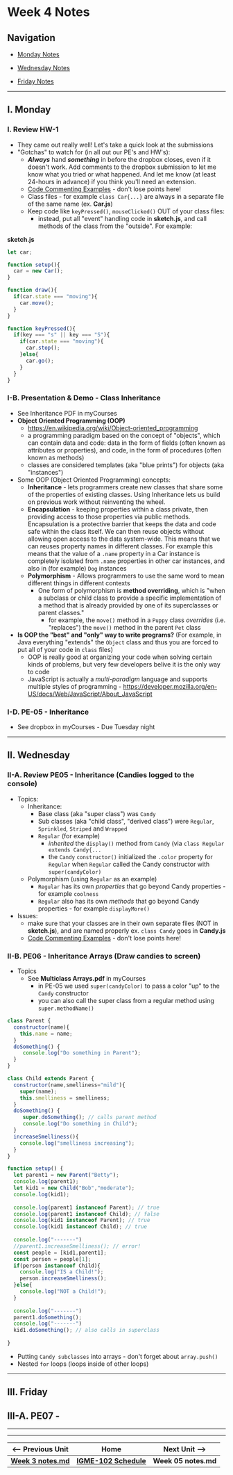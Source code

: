 # Week 4 Notes

## Navigation

- [Monday Notes](#monday)

- [Wednesday Notes](#wednesday)

- [Friday Notes](#friday)



<hr>

<a id="monday" />

## I. Monday

### I. Review HW-1
- They came out really well! Let's take a quick look at the submissions
- "Gotchas" to watch for (in all out our PE's and HW's):
  -  ***Always*** hand ***something*** in before the dropbox closes, even if it doesn't work. Add comments to the dropbox submission to let me know what you tried or what happened. And let me know (at least 24-hours in advance) if you think you'll need an extension.
  - [Code Commenting Examples](../docs/code-commenting-examples.md) - don't lose points here!
  - Class files - for example `class Car{...}` are always in a separate file of the same name (ex. **Car.js**)
  - Keep code like `keyPressed()`, `mouseClicked()` OUT of your class files:
    - instead, put all "event" handling code in **sketch.js**, and call methods of the class from the "outside". For example:

**sketch.js**
```js
let car;

function setup(){
  car = new Car();
}

function draw(){
  if(car.state === "moving"){
    car.move();
  }
}

function keyPressed(){
  if(key === "s" || key === "S"){
    if(car.state === "moving"){
      car.stop();
    }else{
      car.go();
    }
  }
}
```

### I-B. Presentation & Demo - Class Inheritance
- See Inheritance PDF in myCourses
- **Object Oriented Programming (OOP)**
  - https://en.wikipedia.org/wiki/Object-oriented_programming
  - a programming paradigm based on the concept of "objects", which can contain data and code: data in the form of fields (often known as attributes or properties), and code, in the form of procedures (often known as methods)
  - classes are considered templates (aka "blue prints") for objects (aka "instances")
 - Some OOP (Object Oriented Programming) concepts:
   - **Inheritance** - lets programmers create new classes that share some of the properties of existing classes. Using Inheritance lets us build on previous work without reinventing the wheel.
   - **Encapsulation** - keeping properties within a class private, then providing access to those properties via public methods. Encapsulation is a protective barrier that keeps the data and code safe within the class itself. We can then reuse objects without allowing open access to the data system-wide. This means that we can reuses property names in different classes. For example this means that the value of a `.name` property in a Car instance is completely isolated from `.name` properties in other car instances, and also in (for example) `Dog` instances
   - **Polymorphism** - Allows programmers to use the same word to mean different things in different contexts
     - One form of polymorphism is **method overriding**, which is "when a subclass or child class to provide a specific implementation of a method that is already provided by one of its superclasses or parent classes."
       - for example, the `move()` method in a `Puppy` class *overrides* (i.e. "replaces") the `move()` method in the parent `Pet` class
- **Is OOP the "best" and "only" way to write programs?** (For example, in Java everything "extends" the `Object` class and thus you are forced to put all of your code in `class` files)
  - OOP is really good at organizing your code when solving certain kinds of problems, but very few developers belive it is the only way to code
  - JavaScript is actually a *multi-paradigm* language and supports multiple styles of programming - https://developer.mozilla.org/en-US/docs/Web/JavaScript/About_JavaScript

### I-D. PE-05 - Inheritance
- See dropbox in myCourses - Due Tuesday night


<hr>

<a id="wednesday" />

## II. Wednesday

### II-A. Review PE05 - Inheritance (Candies logged to the console)
- Topics:
  - Inheritance:
    - Base class (aka "super class") was `Candy`
    - Sub classes (aka "child class", "derived class") were `Regular`, `Sprinkled`, `Striped` and `Wrapped`
    - `Regular` (for example)
      - *inherited* the `display()` method from `Candy` (via `class Regular extends Candy{...`
      - the `Candy` `constructor()` initialized the `.color` property for `Regular` when `Regular` called the Candy constructor with `super(candyColor)` 
  - Polymorphism (using `Regular` as an example)
    - `Regular` has its own *properties* that go beyond Candy properties - for example `coolness`
    - `Regular` also has its own *methods* that go beyond Candy properties - for example `displayMore()`
- Issues:
  - make sure that your classes are in their own separate files (NOT in **sketch.js**), and are named properly ex. `class Candy` goes in **Candy.js**
  - [Code Commenting Examples](../docs/code-commenting-examples.md) - don't lose points here!


### II-B. PE06 - Inheritance Arrays (Draw candies to screen)
- Topics
  - See **Multiclass Arrays.pdf** in myCourses
    - in PE-05 we used `super(candyColor)` to pass a color "up" to the `Candy` constructor
    - you can also call the super class from a regular method using `super.methodName()`

```js
class Parent {
  constructor(name){
    this.name = name;
  }
  doSomething() {
     console.log("Do something in Parent");
  }
}

class Child extends Parent {
  constructor(name,smelliness="mild"){
    super(name);
    this.smelliness = smelliness;
  }
  doSomething() {
     super.doSomething(); // calls parent method
     console.log("Do something in Child");
  }
  increaseSmelliness(){
    console.log("smelliness increasing");
  }
}

function setup() {
  let parent1 = new Parent("Betty");
  console.log(parent1);
  let kid1 = new Child("Bob","moderate");
  console.log(kid1);
  
  console.log(parent1 instanceof Parent); // true
  console.log(parent1 instanceof Child); // false
  console.log(kid1 instanceof Parent); // true
  console.log(kid1 instanceof Child); // true
  
  console.log("-------")
  //parent1.increaseSmelliness(); // error!
  const people = [kid1,parent1];
  const person = people[1];
  if(person instanceof Child){
    console.log("IS a Child!");
    person.increaseSmelliness();
  }else{
    console.log("NOT a Child!");
  }
  
  console.log("-------")
  parent1.doSomething();
  console.log("-------")
  kid1.doSomething(); // also calls in superclass
  
}
```


  - Putting `Candy subclasses` into arrays - don't forget about `array.push()`
  - Nested `for` loops (loops inside of other loops)

<hr>

<a id="friday" />

## III. Friday

## III-A. PE07 - 


<hr><hr>

| <-- Previous Unit | Home | Next Unit -->
| --- | --- | --- 
| [**Week 3 notes.md**](03.md)     |  [**IGME-102 Schedule**](../schedule.md) | **Week 05 notes.md**
